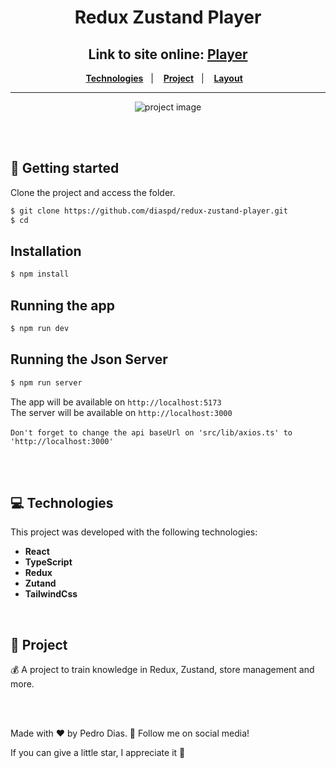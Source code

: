 <div align="center">
   <h1> Redux Zustand Player </h1>
</div> 

<h2 align="center">Link to site online: <a href="redux-zustand-player.vercel.app" target="_blank">Player</a> </h2>

<div align="center">
  <a href="#-Technologies"><b>Technologies</b></a>&nbsp;&nbsp;&nbsp;|&nbsp;&nbsp;&nbsp;
  <a href="#-Project"><b>Project</b></a>&nbsp;&nbsp;&nbsp;|&nbsp;&nbsp;&nbsp;
  <a href="#-Layout"><b>Layout</b></a>&nbsp;&nbsp;&nbsp;
</div>

---

<div align="center">
  <img alt="project image" title="" src="./src/assets/template.gif" />
</div> 

<br></br>

## 🚀 Getting started

Clone the project and access the folder.

```bash
$ git clone https://github.com/diaspd/redux-zustand-player.git
$ cd 
```

## Installation

```bash
$ npm install
```

## Running the app

```bash
$ npm run dev
```

## Running the Json Server

```bash
$ npm run server
```

The app will be available on `http://localhost:5173` </br>
The server will be available on `http://localhost:3000` <br></br>
`Don't forget to change the api baseUrl on 'src/lib/axios.ts' to 'http://localhost:3000'` 

<br></br>

## 💻 Technologies

This project was developed with the following technologies:
<b>
- React
- TypeScript
- Redux
- Zutand
- TailwindCss
</b>

</br>

## 📄 Project
💰 A project to train knowledge in Redux, Zustand, store management and more.

<br></br>

Made with ♥ by Pedro Dias. 👋 Follow me on social media!</br>

If you can give a little star, I appreciate it 🤩
